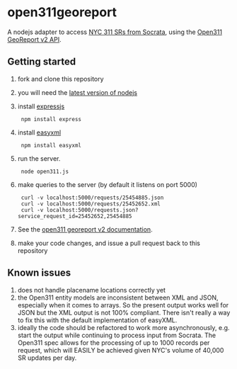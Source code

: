 open311georeport
================
A nodejs adapter to access [NYC 311 SRs from Socrata](http://data.cityofnewyork.us/d/erm2-nwe9), using the [Open311 GeoReport v2 API](http://wiki.open311.org/GeoReport_v2).

Getting started
-------------------------
1. fork and clone this repository
2. you will need the [latest version of nodejs](http://nodejs.org/)
3. install [expressjs](http://expressjs.com/)

        npm install express

4. install [easyxml](https://github.com/QuickenLoans/node-easyxml)

        npm install easyxml

5. run the server.

		node open311.js

6. make queries to the server (by default it listens on port 5000)

		curl -v localhost:5000/requests/25454885.json
		curl -v localhost:5000/requests/25452652.xml
		curl -v localhost:5000/requests.json?service_request_id=25452652,25454885

7. See the [open311 georeport v2 documentation](http://wiki.open311.org/GeoReport_v2#GET_Service_Requests).
8. make your code changes, and issue a pull request back to this repository

Known issues
-------------------------
1. does not handle placename locations correctly yet
2. the Open311 entity models are inconsistent between XML and JSON, especially when it comes to arrays. So the present output works well for JSON but the XML output is not 100% compliant. There isn't really a way to fix this with the default implementation of easyXML.
3. ideally the code should be refactored to work more asynchronously, e.g. start the output while continuing to process input from Socrata. The Open311 spec allows for the processing of up to 1000 records per request, which will EASILY be achieved given NYC's volume of 40,000 SR updates per day.